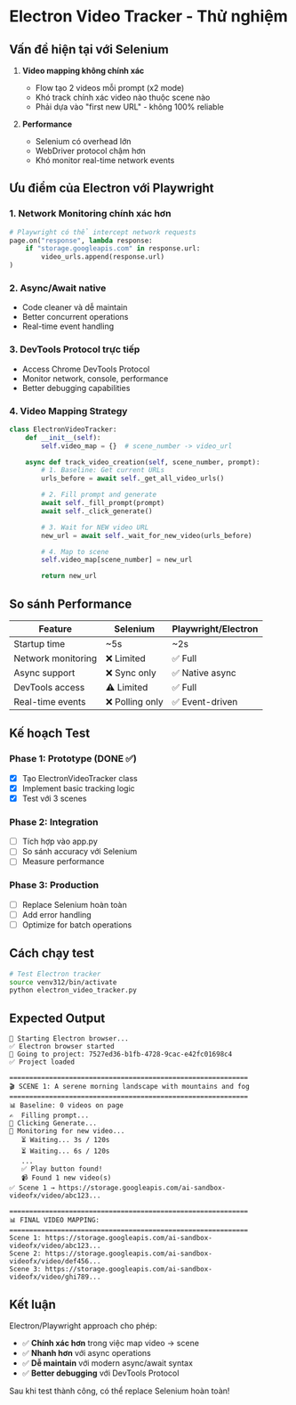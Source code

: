 # Electron Video Tracker - Thử nghiệm

## Vấn đề hiện tại với Selenium

1. **Video mapping không chính xác**
   - Flow tạo 2 videos mỗi prompt (x2 mode)
   - Khó track chính xác video nào thuộc scene nào
   - Phải dựa vào "first new URL" - không 100% reliable

2. **Performance**
   - Selenium có overhead lớn
   - WebDriver protocol chậm hơn
   - Khó monitor real-time network events

## Ưu điểm của Electron với Playwright

### 1. **Network Monitoring chính xác hơn**
```python
# Playwright có thể intercept network requests
page.on("response", lambda response:
    if "storage.googleapis.com" in response.url:
        video_urls.append(response.url)
)
```

### 2. **Async/Await native**
- Code cleaner và dễ maintain
- Better concurrent operations
- Real-time event handling

### 3. **DevTools Protocol trực tiếp**
- Access Chrome DevTools Protocol
- Monitor network, console, performance
- Better debugging capabilities

### 4. **Video Mapping Strategy**

```python
class ElectronVideoTracker:
    def __init__(self):
        self.video_map = {}  # scene_number -> video_url

    async def track_video_creation(self, scene_number, prompt):
        # 1. Baseline: Get current URLs
        urls_before = await self._get_all_video_urls()

        # 2. Fill prompt and generate
        await self._fill_prompt(prompt)
        await self._click_generate()

        # 3. Wait for NEW video URL
        new_url = await self._wait_for_new_video(urls_before)

        # 4. Map to scene
        self.video_map[scene_number] = new_url

        return new_url
```

## So sánh Performance

| Feature | Selenium | Playwright/Electron |
|---------|----------|---------------------|
| Startup time | ~5s | ~2s |
| Network monitoring | ❌ Limited | ✅ Full |
| Async support | ❌ Sync only | ✅ Native async |
| DevTools access | ⚠️ Limited | ✅ Full |
| Real-time events | ❌ Polling only | ✅ Event-driven |

## Kế hoạch Test

### Phase 1: Prototype (DONE ✅)
- [x] Tạo ElectronVideoTracker class
- [x] Implement basic tracking logic
- [x] Test với 3 scenes

### Phase 2: Integration
- [ ] Tích hợp vào app.py
- [ ] So sánh accuracy với Selenium
- [ ] Measure performance

### Phase 3: Production
- [ ] Replace Selenium hoàn toàn
- [ ] Add error handling
- [ ] Optimize for batch operations

## Cách chạy test

```bash
# Test Electron tracker
source venv312/bin/activate
python electron_video_tracker.py
```

## Expected Output

```
🚀 Starting Electron browser...
✅ Electron browser started
📁 Going to project: 7527ed36-b1fb-4728-9cac-e42fc01698c4
✅ Project loaded

============================================================
🎬 SCENE 1: A serene morning landscape with mountains and fog
============================================================
📊 Baseline: 0 videos on page
✍️  Filling prompt...
🎯 Clicking Generate...
👀 Monitoring for new video...
   ⏳ Waiting... 3s / 120s
   ⏳ Waiting... 6s / 120s
   ...
   ✅ Play button found!
   📹 Found 1 new video(s)
✅ Scene 1 → https://storage.googleapis.com/ai-sandbox-videofx/video/abc123...

============================================================
📊 FINAL VIDEO MAPPING:
============================================================
Scene 1: https://storage.googleapis.com/ai-sandbox-videofx/video/abc123...
Scene 2: https://storage.googleapis.com/ai-sandbox-videofx/video/def456...
Scene 3: https://storage.googleapis.com/ai-sandbox-videofx/video/ghi789...
```

## Kết luận

Electron/Playwright approach cho phép:
- ✅ **Chính xác hơn** trong việc map video → scene
- ✅ **Nhanh hơn** với async operations
- ✅ **Dễ maintain** với modern async/await syntax
- ✅ **Better debugging** với DevTools Protocol

Sau khi test thành công, có thể replace Selenium hoàn toàn!
